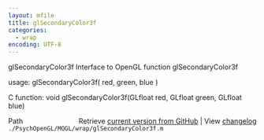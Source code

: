 ```yaml
---
layout: mfile
title: glSecondaryColor3f
categories:
  - wrap
encoding: UTF-8
---
```


glSecondaryColor3f  Interface to OpenGL function glSecondaryColor3f  

usage:  glSecondaryColor3f( red, green, blue )  

C function:  void glSecondaryColor3f(GLfloat red, GLfloat green, GLfloat blue)  


<div class="code_header" style="text-align:right;">
  <span style="float:left;">Path&nbsp;&nbsp;</span> <span class="counter">Retrieve <a href=
  "https://raw.github.com/Psychtoolbox-3/Psychtoolbox-3/beta/./PsychOpenGL/MOGL/wrap/glSecondaryColor3f.m">current version from GitHub</a> | View <a href=
  "https://github.com/Psychtoolbox-3/Psychtoolbox-3/commits/beta/./PsychOpenGL/MOGL/wrap/glSecondaryColor3f.m">changelog</a></span>
</div>
<div class="code">
  <code>./PsychOpenGL/MOGL/wrap/glSecondaryColor3f.m</code>
</div>

